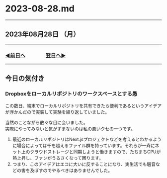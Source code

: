# 2023-08-28.md

---

## 2023年08月28日 （月）

---

### [◀️前日へ](https://github.com/yuasys/chatty-journal/blob/main/2023/08/2023-08-27.md)&emsp;&emsp;&emsp;&emsp;[翌日へ▶️](https://github.com/yuasys/chatty-journal/blob/main/2023/08/2023-08-29.md)

---

## 今日の気付き

### Dropboxをローカルリポジトリのワークスペースとする愚

この数日、端末でローカルリポジトリを共有できたら便利であるというアイデアが浮かんだので実装して実験を繰り返していました。  

当然のことながら散々な目に会いました。  
実際にやってみないと気がすまないのは私の悪いクセの一つです。  

1. 最近のローカルリポジトリはNext.jsプロジェクトなどを考えるとわかるように場合によっては千を超えるファイル群を持っています。それらが一斉にネット上のクラウドストレージと同期しようと働きますので、たちまちCPUが熱上昇し、ファンがうるさくなって困ります。
2. つまり、このアイデアはエコに大いに反することになり、実生活でも騒音などの害を及ぼすのでやるべきはありませんでした。
